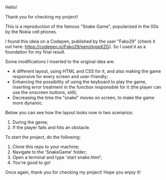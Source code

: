Hello!

Thank you for checking my project!

This is a reproduction of the famous "Snake Game", popularized in the 00s by the Nokia cell phones.

I found this ideia on a Codepen, published by the user "Fako29" (check it out here: https://codepen.io/Fako29/pen/dyppXZG). So I used it as a foundation for my final result.

Some modifications I inserted to the original idea are:

- A different layout, using HTML and CSS for it, and also making the game responsive for every screen and user-friendly;
- Enhancing the possibility of using the keyboard to play the game, inserting error treatment in the function responsible for it (the player can use the onscreen buttons, still);
- Decreasing the time the "snake" moves on screen, to make the game more dynamic.

Below you can see how the layout looks now in two scenarios:

1. During the game;
2. If the player fails and hits an obstacle.




To start the project, do the following:

1. Clone this repo to your machine;
2. Navigate to the 'SnakeGame' folder;
3. Open a terminal and type 'start snake.html';
4. You're good to go!

Once again, thank you for checking my project! Hope you enjoy it!

